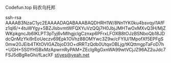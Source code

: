 Codefun.top 码农乌托邦

ssh-rsa AAAAB3NzaC1yc2EAAAADAQABAAABAQDHRH1W/8Nn1YK0ku4bsvqyI1AfFz1ql6/+4tuWYgy+5BZJlsbvmtWFQXYuVzQQj7H0JbjJMHTwOxMXvQ3H/MjZWKpkgncJb6IKLPT3pTyj6vMIhgjclgCznxp6PFrxLFOXB8tOJzBSNboQb18JDdcQnMzYki9rEoUeczv69Epk1OVhz88OMYwc3Z9w/cFYIU/1MpofXf5EPFgS0mw20JEib4TKtOVIGAZbjoD3O+dRRTzQdb0UtqxOBLjg/tKQttmgpTaFoD7h+UGH+5S0YHSBxMzApwrnRyPAM+ZEcIgRgGxnWA99wtVCjJZ96AZ2uJdc7FSJ5dBgReGhi/fLacXF stiyes@yeah.net
